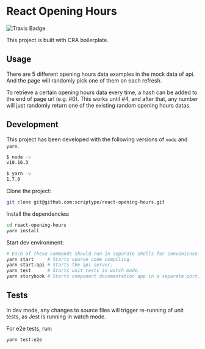 # React Opening Hours

![Travis Badge](https://api.travis-ci.org/scriptype/react-opening-hours.svg)

This project is built with CRA boilerplate.

## Usage

There are 5 different opening hours data examples in the mock data of api. And
the page will randomly pick one of them on each refresh.

To retrieve a certain opening hours data every time, a hash can be added to the
end of page url (e.g. #0). This works until #4, and after that, any number will
just randomly return one of the existing random opening hours datas.

## Development

This project has been developed with the following versions of `node` and `yarn`.

```sh
$ node -v
v10.16.3

$ yarn -v
1.7.0
```

Clone the project:

```sh
git clone git@github.com:scriptype/react-opening-hours.git
```

Install the dependencies:

```sh
cd react-opening-hours
yarn install
```

Start dev environment:

```sh
# Each of these commands should run in separate shells for convenience.
yarn start     # Starts source code compiling.
yarn start:api # Starts the api server.
yarn test      # Starts unit tests in watch mode.
yarn storybook # Starts component documentation app in a separate port.
```

## Tests

In dev mode, any changes to source files will trigger re-running of unit tests,
as Jest is running in watch mode.

For e2e tests, run:

```sh
yarn test:e2e
```
